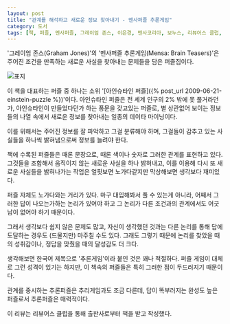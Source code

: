 ```yaml
---
layout: post
title: "관계를 해석하고 새로운 정보 찾아내기 - 멘사퍼즐 추론게임"
category: 도서
tags: [책, 퍼즐, 멘사퍼즐, 그레이엄 존스, 이은경, 멘사코리아, 보누스, 리뷰어스 클럽, 서평]
---
```


'그레이엄 존스(Graham Jones)'의
'멘사퍼즐 추론게임(Mensa: Brain Teasers)'은
주어진 조건을 만족하는 새로운 사실을 찾아내는 문제들을 담은 퍼즐집이다.

![표지](https://lh3.googleusercontent.com/7pYHAtQtQ5luDQ2km4rNyeGClI7sfrM6cPNtTGq76gAljmHixerTBtYrY4JCmaRXZIZ69MHgisFg5A=s480)

이 책을 대표하는 퍼즐 중 하나는 소위 '[아인슈타인 퍼즐]({% post_url 2009-06-21-einstein-puzzle %})'이다.
아인슈타인 퍼즐은 전 세계 인구의 2% 밖에 못 풀거라던가,
아인슈타인이 만들었다던가 하는 풍문을 갖고있는 퍼즐로,
별 상관없어 보이는 정보들의 나열 속에서 새로운 정보를 찾아내는 일종의 데이타 마이닝이다.

이를 위해서는 주어진 정보를 잘 파악하고 그걸 분류해야 하며,
그걸들이 감추고 있는 사실들을 하나씩 밝혀냄으로써 정보를 늘려야 한다.

책에 수록된 퍼즐들은 때론 문장으로, 때론 색이나 숫자로 그러한 관계를 표현하고 있다.
그것들을 조합해서 움직이지 않는 새로운 사실을 하나 밝혀내고,
이를 이용해 다시 또 새로운 사실들을 밝혀나가는 작업은
얼핏보면 노가다같지만 막상해보면 생각보다 재미있다.

퍼즐 자체도 노가다와는 거리가 있다.
마구 대입해봐서 풀 수 있는게 아니라,
어째서 그러한 답이 나오는가하는 논리가 있어야 하고
그 논리가 다른 조건과의 관계에서도 어긋남이 없어야 하기 때문이다.

그래서 생각보다 쉽지 않은 문제도 많고,
자신이 생각했던 것과는 다른 논리를 통해 답에 도달하는 경우도 (드물지만) 마주칠 수도 있다.
그래도 그렇기 때문에 논리를 찾았을 때의 성취감이나,
정답을 맞췄을 때의 달성감도 더 크다.

생각해보면 한국어 제목으로 '추론게임'이라 붙인 것은 꽤나 적절하다.
퍼즐 게임이 대체로 그런 성격이 있기는 하지만,
이 책속의 퍼즐들은 특히 그러한 점이 두드러지기 때문이다.

관계를 중시하는 추론퍼즐은 추리게임과도 조금 다른데,
답이 똑부러지는 완성도 높은 퍼즐로서 추론퍼즐은 매력적이다.



<div class="im im-info">
이 리뷰는 리뷰어스 클럽을 통해 출판사로부터 책을 받고 작성했다.
</div>
